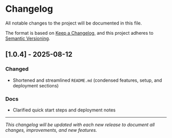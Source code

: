 # Changelog

All notable changes to the project will be documented in this file.

The format is based on [Keep a Changelog](https://keepachangelog.com/en/1.0.0/),
and this project adheres to [Semantic Versioning](https://semver.org/spec/v2.0.0.html).

## [1.0.4] - 2025-08-12
### Changed
- Shortened and streamlined `README.md` (condensed features, setup, and deployment sections)

### Docs
- Clarified quick start steps and deployment notes

---

_This changelog will be updated with each new release to document all changes, improvements, and new features._
